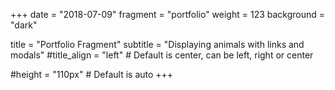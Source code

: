 +++
date = "2018-07-09"
fragment = "portfolio"
weight = 123
background = "dark"

title = "Portfolio Fragment"
subtitle = "Displaying animals with links and modals"
#title_align = "left" # Default is center, can be left, right or center

#height = "110px" # Default is auto
+++
